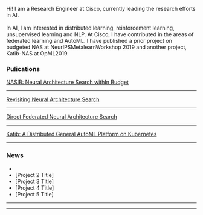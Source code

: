 Hi! I am a Research Engineer at Cisco, currently leading the research efforts in AI.
<br><br>
In AI, I am interested in distributed learning, reinforcement learning, unsupervised learning and NLP. At Cisco, I have contributed in the areas of federated learning and AutoML. I have published a prior project on budgeted NAS at NeurIPSMetalearnWorkshop 2019 and another project, Katib-NAS at OpML2019.
### Pulications

[NASIB: Neural Architecture Search withIn Budget](https://arxiv.org/abs/1910.08665)

---
[Revisiting Neural Architecture Search](https://arxiv.org/abs/2010.05719)

---
[Direct Federated Neural Architecture Search](https://arxiv.org/abs/2010.06223)

---
[Katib: A Distributed General AutoML Platform on Kubernetes](https://opml19papers.usenix.hotcrp.com/doc/opml19papers-final52.pdf?cap=052aDJ1RaUal6PE)

---

### News

- 
- [Project 2 Title]
- [Project 3 Title]
- [Project 4 Title]
- [Project 5 Title]

---




---
